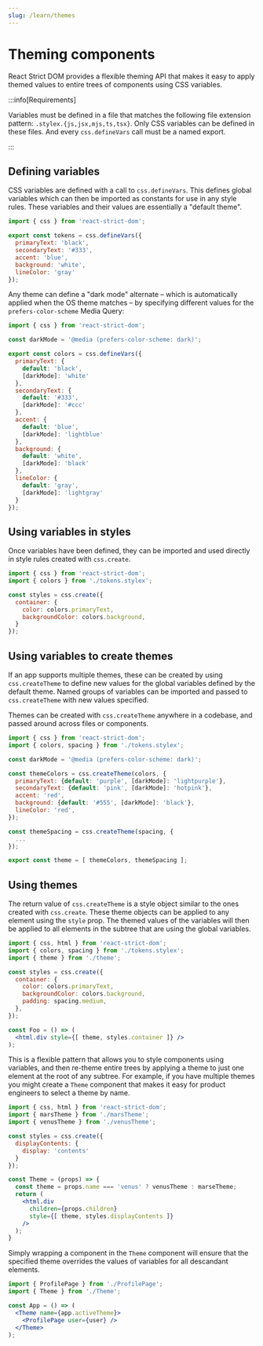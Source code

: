 ```yaml
---
slug: /learn/themes
---
```


# Theming components

<p className="text-xl">React Strict DOM provides a flexible theming API that makes it easy to apply themed values to entire trees of components using CSS variables.</p>

:::info[Requirements]

Variables must be defined in a file that matches the following file extension pattern: `.stylex.{js,jsx,mjs,ts,tsx}`. Only CSS variables can be defined in these files. And every `css.defineVars` call must be a named export.

:::

## Defining variables

CSS variables are defined with a call to `css.defineVars`. This defines global variables which can then be imported as constants for use in any style rules. These variables and their values are essentially a "default theme".

```js title="tokens.stylex.js"
import { css } from 'react-strict-dom';

export const tokens = css.defineVars({
  primaryText: 'black',
  secondaryText: '#333',
  accent: 'blue',
  background: 'white',
  lineColor: 'gray'
});
```

Any theme can define a "dark mode" alternate – which is automatically applied when the OS theme matches –  by specifying different values for the `prefers-color-scheme` Media Query:

```js title="tokens.stylex.js"
import { css } from 'react-strict-dom';

const darkMode = '@media (prefers-color-scheme: dark)';

export const colors = css.defineVars({
  primaryText: {
    default: 'black',
    [darkMode]: 'white'
  },
  secondaryText: {
    default: '#333',
    [darkMode]: '#ccc'
  },
  accent: {
    default: 'blue',
    [darkMode]: 'lightblue'
  },
  background: {
    default: 'white',
    [darkMode]: 'black'
  },
  lineColor: {
    default: 'gray',
    [darkMode]: 'lightgray'
  }
});
```

## Using variables in styles

Once variables have been defined, they can be imported and used directly in style rules created with `css.create`.

```js title="Component.js"
import { css } from 'react-strict-dom';
import { colors } from './tokens.stylex';

const styles = css.create({
  container: {
    color: colors.primaryText,
    backgroundColor: colors.background,
  }
});
```

## Using variables to create themes

If an app supports multiple themes, these can be created by using `css.createTheme` to define new values for the global variables defined by the default theme. Named groups of variables can be imported and passed to `css.createTheme` with new values specified.

Themes can be created with `css.createTheme` anywhere in a codebase, and passed around across files or components.

```js title="theme.js"
import { css } from 'react-strict-dom';
import { colors, spacing } from './tokens.stylex';

const darkMode = '@media (prefers-color-scheme: dark)';

const themeColors = css.createTheme(colors, {
  primaryText: {default: 'purple', [darkMode]: 'lightpurple'},
  secondaryText: {default: 'pink', [darkMode]: 'hotpink'},
  accent: 'red',
  background: {default: '#555', [darkMode]: 'black'},
  lineColor: 'red',
});

const themeSpacing = css.createTheme(spacing, {
  ...
});

export const theme = [ themeColors, themeSpacing ];
```

## Using themes

The return value of `css.createTheme` is a style object similar to the ones created with `css.create`. These theme objects can be applied to any element using the `style` prop. The themed values of the variables will then be applied to all elements in the subtree that are using the global variables.

```jsx title="Component.js"
import { css, html } from 'react-strict-dom';
import { colors, spacing } from './tokens.stylex';
import { theme } from './theme';

const styles = css.create({
  container: {
    color: colors.primaryText,
    backgroundColor: colors.background,
    padding: spacing.medium,
  },
});

const Foo = () => (
  <html.div style={[ theme, styles.container ]} />
);
```

This is a flexible pattern that allows you to style components using variables, and then re-theme entire trees by applying a theme to just one element at the root of any subtree. For example, if you have multiple themes you might create a `Theme` component that makes it easy for product engineers to select a theme by name.

```jsx title="Theme.js"
import { css, html } from 'react-strict-dom';
import { marsTheme } from './marsTheme';
import { venusTheme } from './venusTheme';

const styles = css.create({
  displayContents: {
    display: 'contents'
  }
});

const Theme = (props) => {
  const theme = props.name === 'venus' ? venusTheme : marseTheme;
  return (
    <html.div
      children={props.children}
      style={[ theme, styles.displayContents ]}
    />
  );
}
```

Simply wrapping a component in the `Theme` component will ensure that the specified theme overrides the values of variables for all descandant elements.

```jsx title="App.js"
import { ProfilePage } from './ProfilePage';
import { Theme } from './Theme';

const App = () => (
  <Theme name={app.activeTheme}>
    <ProfilePage user={user} />
  </Theme>
);
```
